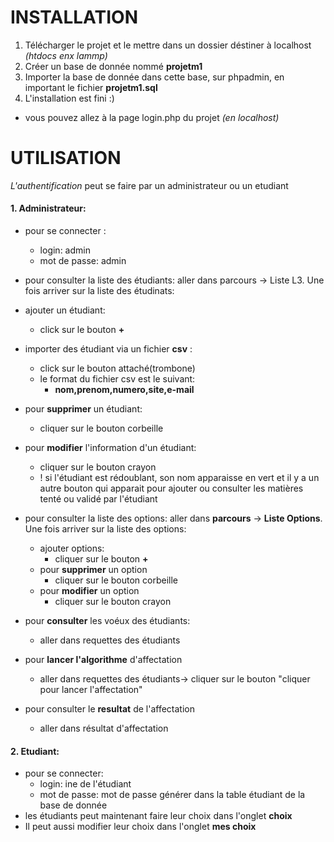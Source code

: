 # INSTALLATION 

1. Télécharger le projet et le mettre dans un dossier déstiner à localhost *(htdocs enx lammp)*
2. Créer un base de donnée nommé **projetm1**
3. Importer la base de donnée dans cette base, sur phpadmin, en important le fichier **projetm1.sql**
4. L'installation est fini :)
  * vous pouvez allez à la page login.php du projet *(en localhost)*


# UTILISATION
*L'authentification* peut se faire par un administrateur ou un etudiant 

#### 1. Administrateur:

		
  * pour se connecter : 
    * login: admin
    * mot de passe: admin

  * pour consulter la liste des étudiants: aller dans parcours -> Liste L3. Une fois arriver sur la liste des étudinats:
   * ajouter un étudiant:
		* click sur le bouton __+__ 
   * importer des étudiant via un fichier __csv__ :
   		* click sur le bouton attaché(trombone)
   		* le format du fichier csv est le suivant:
    		* __nom,prenom,numero,site,e-mail__
   * pour __supprimer__ un étudiant:
   		* cliquer sur le bouton corbeille
   * pour __modifier__ l'information d'un étudiant:
   		* cliquer sur le bouton crayon
		* ! si l'étudiant est rédoublant, son nom apparaisse en vert et il y a un autre bouton qui apparait pour ajouter ou consulter les matières tenté ou validé par l'étudiant

   * pour consulter la liste des options: aller dans __parcours__ -> __Liste Options__. 
Une fois arriver sur la liste des options:
		* ajouter options:
    		* cliquer sur le bouton __+__ 
		* pour __supprimer__ un option
    		* cliquer sur le bouton corbeille
		* pour __modifier__ un option
    		* cliquer sur le bouton crayon
   * pour __consulter__ les voéux des étudiants:
	  * aller dans requettes des étudiants
   * pour __lancer l'algorithme__ d'affectation
	  * aller dans requettes des étudiants-> cliquer sur le bouton "cliquer pour lancer l'affectation"
   * pour consulter le __resultat__ de l'affectation
	  * aller dans résultat d'affectation

#### 2. Etudiant:
  * pour se connecter:
	  * login: ine de l'étudiant
	  * mot de passe: mot de passe générer dans la table étudiant de la base de donnée
  * les étudiants peut maintenant faire leur choix dans l'onglet __choix__
  * Il peut aussi modifier leur choix dans l'onglet __mes choix__
